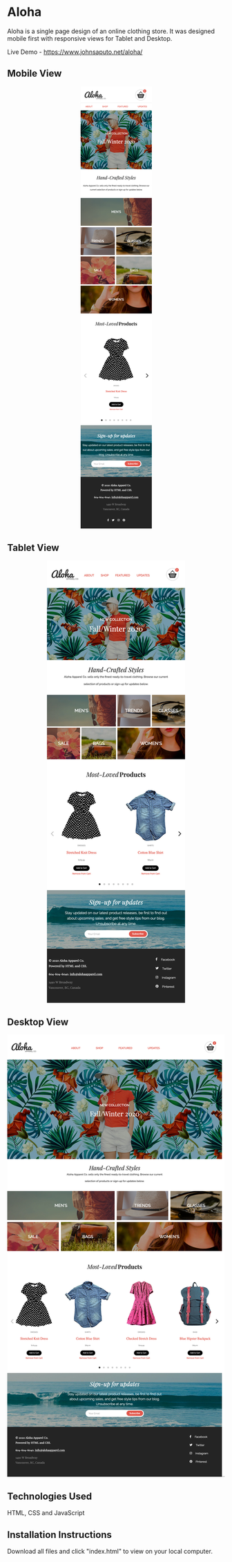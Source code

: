 # Aloha

Aloha is a single page design of an online clothing store. It was designed mobile first with responsive views for Tablet and Desktop.

Live Demo - https://www.johnsaputo.net/aloha/

## Mobile View

<p align="center">
  <img src="https://github.com/jsaputo1/aloha/blob/master/docs/aloha-mobile-view.png" alt="screenshot of mobile view">
  <p>

## Tablet View

<p align="center">

  <img src="https://github.com/jsaputo1/aloha/blob/master/docs/aloha-tablet-view.jpg" alt="screenshot of tablet view">
  </p>

## Desktop View

<p align="center">

  <img src="https://github.com/jsaputo1/aloha/blob/master/docs/aloha-deskop-view.jpg" alt="screenshot of desktop view">
</p>

## Technologies Used

HTML, CSS and JavaScript

## Installation Instructions

Download all files and click "index.html" to view on your local computer.
